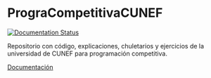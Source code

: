 # PrograCompetitivaCUNEF

[![Documentation Status](https://readthedocs.org/projects/progracompetitivacunef/badge/?version=latest)](https://progracompetitivacunef.readthedocs.io/en/latest/?badge=latest)

Repositorio con código, explicaciones, chuletarios y ejercicios de la universidad de CUNEF para programación competitiva.

[Documentación](https://progracompetitivacunef.readthedocs.io/en/latest/)
